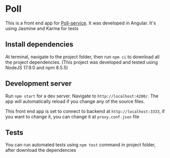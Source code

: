 # Poll

This is a front end app for [Poll-service](https://github.com/Mauriverti/poll-service).
It was developed in Angular. It's using Jasmine and Karma for tests

## Install dependencies

At terminal, navigate to the project folder, then run `npm ci` to download all the project dependencies.
(This project was developed and tested using NodeJS 17.9.0 and npm 8.5.5)

## Development server
Run `npm start` for a dev server. Navigate to `http://localhost:4200/`. The app will automatically reload if you change any of the source files.

This front end app is set to connect to backend at `http://localhost:3333`, if you want to change it, you can change it at `proxy.conf.json` file

## Tests
You can run automated tests using `npm test` command in project folder, after download the dependencies
